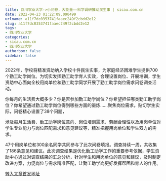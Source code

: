 ```yaml
---
title: 四川农业大学->小问卷，大能量——科学调研推动民生事 | sicau.com.cn
date: 2022-04-23 01:22:09.090499
urlname: a11f7dc0353741faaec249f2cbdd2e12
slug: a11f7dc0353741faaec249f2cbdd2e12
tags: 
- 四川农业大学
categories:
- sicau.com.cn
- 四川农业大学
authorbox: false
sidebar: false
---
```

2022年，学校将精准资助纳入学校十件民生实事，为家庭经济困难学生提供700个勤工助学岗位。为切实发挥勤工助学育人实效，合理设置岗位、开展培训，学生资助中心面向全校用岗单位和勤工助学同学开展了勤工助学岗位需求问卷调查活动。

你每月的生活费大概多少？你是否参加勤工助学岗位？你希望担任哪类勤工助学岗位？你希望通过勤工助学岗位得到哪些方面的锻炼……聚焦岗位需求，贴切学生实际，问卷精心设置了38个问题，
<!--more-->
涉及每月生活费、勤工助学岗位意向、岗位培训需求、劳酬合理性以及用岗单位对学生专业能力与岗位匹配需求和意见建议等，精准把握用岗单位和学生双方的需求。

47个用岗单位和300余名同学共同参与了此次问卷填报。调查持续一周，共收集了186条意见和建议。此次调查结果是优化勤工助学工作的重要参考依据，学生资助中心通过对调查结果的汇总分析，针对学生和用岗单位的意见和建议，及时制定改进方案，力促岗位与需求精准匹配，让勤工助学岗更好发挥帮困和育人的作用。



[转入文章首发地址](https://news.sicau.edu.cn/info/1078/67462.htm)